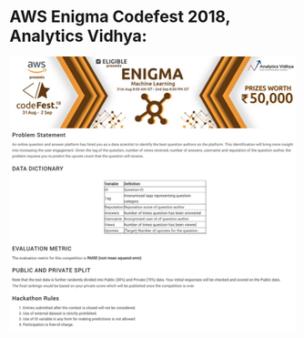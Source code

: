 # AWS Enigma Codefest 2018, Analytics Vidhya:
<img src="figs/banner.jpg">
<img src="figs/enigma.png">
